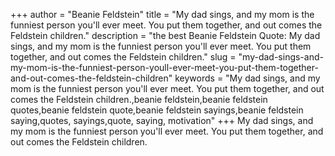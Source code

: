 +++
author = "Beanie Feldstein"
title = "My dad sings, and my mom is the funniest person you'll ever meet. You put them together, and out comes the Feldstein children."
description = "the best Beanie Feldstein Quote: My dad sings, and my mom is the funniest person you'll ever meet. You put them together, and out comes the Feldstein children."
slug = "my-dad-sings-and-my-mom-is-the-funniest-person-youll-ever-meet-you-put-them-together-and-out-comes-the-feldstein-children"
keywords = "My dad sings, and my mom is the funniest person you'll ever meet. You put them together, and out comes the Feldstein children.,beanie feldstein,beanie feldstein quotes,beanie feldstein quote,beanie feldstein sayings,beanie feldstein saying,quotes, sayings,quote, saying, motivation"
+++
My dad sings, and my mom is the funniest person you'll ever meet. You put them together, and out comes the Feldstein children.
